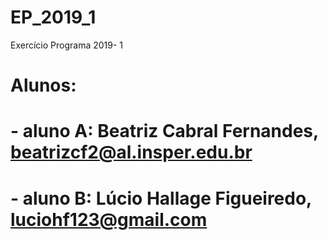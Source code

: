 # EP_2019_1
Exercício Programa 2019- 1

# Alunos: 
# - aluno A: Beatriz Cabral Fernandes, beatrizcf2@al.insper.edu.br 
# - aluno B: Lúcio Hallage Figueiredo, luciohf123@gmail.com
